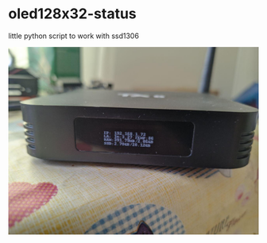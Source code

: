 # oled128x32-status
little python script to work with ssd1306

![example](https://github.com/ktkd/oled128x32-status/raw/master/example.jpg)
